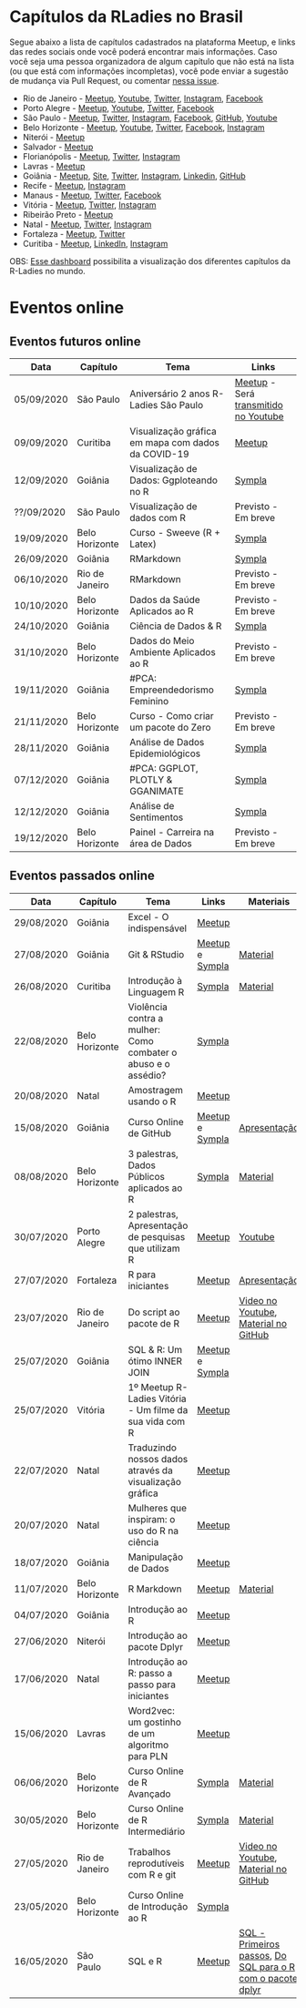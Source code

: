 # Capítulos da RLadies no Brasil

Segue abaixo a lista de capítulos cadastrados na plataforma Meetup, e links das redes sociais onde você poderá encontrar mais informações. Caso você seja uma pessoa organizadora de algum capítulo que não está na lista (ou que está com informações incompletas), você pode enviar a sugestão de mudança via Pull Request, ou comentar [nessa issue](https://github.com/R-Ladies-Sao-Paulo/RLadies-Brasil/issues/1).

- Rio de Janeiro - [Meetup](https://www.meetup.com/rladies-rio/), [Youtube](https://www.youtube.com/channel/UCGwTYiK7vTePhPpDRgQAq_A/featured), [Twitter](https://twitter.com/rladiesrio), [Instagram](https://www.instagram.com/rladiesrio/), [Facebook](http://facebook.com/rladiesrio)
- Porto Alegre - [Meetup](https://www.meetup.com/rladies-porto-alegre/), [Youtube](https://www.youtube.com/channel/UCDCOvchmfUW7gFP5CrSIXrw), [Twitter](https://twitter.com/RLadiesPOA), [Facebook](https://www.facebook.com/RLadiesPortoAlegre/)
- São Paulo - [Meetup](https://www.meetup.com/rladies-sao-paulo/), [Twitter](https://twitter.com/RLadiesSaoPaulo), [Instagram](https://www.instagram.com/RLadiesSaoPaulo/), [Facebook](http://facebook.com/RLadiesSaoPaulo), [GitHub](https://github.com/rladies/meetup-presentations_sao-paulo), [Youtube](https://www.youtube.com/c/RLadiesS%C3%A3oPaulo/videos)
- Belo Horizonte - [Meetup](https://www.meetup.com/rladies-belo-horizonte/), [Youtube](https://www.youtube.com/rladiesbelohorizonte), [Twitter](https://twitter.com/RLadiesBH), [Facebook](https://www.facebook.com/rladiesbh), [Instagram](https://www.instagram.com/rladiesbh/)
- Niterói - [Meetup](https://www.meetup.com/rladies-niteroi/)
- Salvador - [Meetup](https://www.meetup.com/rladies-salvador/)
- Florianópolis - [Meetup](https://www.meetup.com/rladies-florianopolis/), [Twitter](https://twitter.com/RLadiesFloripa), [Instagram](https://www.instagram.com/rladies.floripa/)
- Lavras - [Meetup](https://www.meetup.com/rladies-lavras/)
- Goiânia - [Meetup](https://www.meetup.com/rladies-goiania/),  [Site](https://www.rladiesgyn.com/), [Twitter](https://twitter.com/rladiesgyn), [Instagram](https://www.instagram.com/rladiesgyn), [Linkedin](https://www.linkedin.com/in/r-ladies-gyn-017898195/), [GitHub](https://github.com/R-LadiesGYN/README)
- Recife - [Meetup](https://www.meetup.com/rladies-recife/), [Instagram](https://www.instagram.com/rladiesrecife)
- Manaus - [Meetup](https://www.meetup.com/R-Ladies-Manaus/), [Twitter](https://twitter.com/r_manaus), [Facebook](https://www.facebook.com/rladiesmanaus)
- Vitória - [Meetup](https://www.meetup.com/rladies-vitoria/), [Twitter](https://twitter.com/rladiesvix), [Instagram](https://www.instagram.com/rladiesvix)
- Ribeirão Preto - [Meetup](https://www.meetup.com/rladies-ribeirao-preto/)
- Natal - [Meetup](https://www.meetup.com/rladies-natal/), [Twitter](https://twitter.com/RLadiesNatal), [Instagram](https://www.instagram.com/rladiesnatal/)
- Fortaleza - [Meetup](https://www.meetup.com/rladies-fortaleza/), [Twitter](http://www.twitter.com/RLadiesFortal)
- Curitiba - [Meetup](https://www.meetup.com/rladies-curitibaa/), [LinkedIn](https://www.linkedin.com/company/r-ladies-curitiba), [Instagram](https://www.instagram.com/rladiescuritiba)




OBS: [Esse  dashboard](https://benubah.github.io/r-community-explorer/rladies.html) possibilita a visualização dos diferentes capítulos da R-Ladies no mundo.

# Eventos online

## Eventos futuros online

| Data | Capítulo | Tema | Links |
|------|----------|------|------|
|05/09/2020| São Paulo | Aniversário 2 anos R-Ladies São Paulo | [Meetup](https://www.meetup.com/rladies-sao-paulo/events/272931538/) - Será [transmitido no Youtube](https://www.youtube.com/watch?v=YGwhKGIl8yo)|
|09/09/2020| Curitiba | Visualização gráfica em mapa com dados da COVID-19 | [Meetup](https://www.meetup.com/rladies-curitiba/events/272820125/)| 
|12/09/2020| Goiânia | Visualização de Dados: Ggploteando no R| [Sympla](https://www.sympla.com.br/urlAlias/render?alias=cursosonline) |
|??/09/2020| São Paulo | Visualização de dados com R | Previsto - Em breve|
|19/09/2020| Belo Horizonte | Curso - Sweeve (R + Latex) | [Sympla](https://www.sympla.com.br/we-r-ladies---curso-de-sweeve---r--latex__926022) |
|26/09/2020| Goiânia | RMarkdown | [Sympla](https://www.sympla.com.br/urlAlias/render?alias=cursosonline) |
|06/10/2020| Rio de Janeiro | RMarkdown | Previsto - Em breve|
|10/10/2020| Belo Horizonte | Dados da Saúde Aplicados ao R | Previsto - Em breve |
|24/10/2020| Goiânia | Ciência de Dados & R | [Sympla](https://www.sympla.com.br/urlAlias/render?alias=cursosonline) |
|31/10/2020| Belo Horizonte | Dados do Meio Ambiente Aplicados ao R | Previsto - Em breve |
|19/11/2020| Goiânia | #PCA: Empreendedorismo Feminino | [Sympla](https://www.sympla.com.br/urlAlias/render?alias=cursosonline) |
|21/11/2020| Belo Horizonte | Curso - Como criar um pacote do Zero | Previsto - Em breve |
|28/11/2020| Goiânia | Análise de Dados Epidemiológicos | [Sympla](https://www.sympla.com.br/urlAlias/render?alias=cursosonline) |
|07/12/2020| Goiânia | #PCA: GGPLOT, PLOTLY & GGANIMATE | [Sympla](https://www.sympla.com.br/urlAlias/render?alias=cursosonline) |
|12/12/2020| Goiânia | Análise de Sentimentos | [Sympla](https://www.sympla.com.br/urlAlias/render?alias=cursosonline) |
|19/12/2020| Belo Horizonte | Painel - Carreira na área de Dados | Previsto - Em breve |








## Eventos passados online

| Data | Capítulo | Tema | Links | Materiais|
|------|----------|------|------|------|
|29/08/2020| Goiânia | Excel - O indispensável | [Meetup](https://www.meetup.com/rladies-goiania/events/272720744/) | |
|27/08/2020| Goiânia | Git & RStudio | [Meetup](https://www.meetup.com/pt-BR/rladies-goiania/events/272601746/) e [Sympla](https://www.sympla.com.br/urlAlias/render?alias=cursosonline) | [Material](https://beatrizmilz.github.io/slidesR/git_rstudio.html) |
|26/08/2020| Curitiba | Introdução à Linguagem R | [Sympla](https://www.sympla.com.br/r-ladies-curitiba-introducao-a-linguagem-r__939607)| [Material](https://beatrizmilz.github.io/slidesR/introR.html)|
|22/08/2020| Belo Horizonte | Violência contra a mulher: Como combater o abuso e o assédio? | [Sympla](https://www.sympla.com.br/violencia-contra-a-mulher-como-combater-o-abuso-e-o-assedio__939294)| |
|20/08/2020| Natal | Amostragem usando o R | [Meetup](https://www.meetup.com/rladies-natal/events/272484934/) | |
|15/08/2020| Goiânia | Curso Online de GitHub | [Meetup](https://www.meetup.com/rladies-goiania/events/272469645/) e [Sympla](https://www.sympla.com.br/urlAlias/render?alias=cursosonline)| [Apresentação](https://github.com/p-simoes/apresentacoes/raw/master/Workshop%20Github.pptx) |
|08/08/2020| Belo Horizonte | 3 palestras, Dados Públicos aplicados ao R | [Sympla](https://www.sympla.com.br/we-r-ladies---dados-publicos-aplicados-ao-r__916335)| [Material](https://drive.google.com/drive/folders/1UNO_46lSQ63aU71tIR70-7le0ez10HT5)|
|30/07/2020| Porto Alegre | 2 palestras, Apresentação de pesquisas que utilizam R | [Meetup](https://www.meetup.com/rladies-porto-alegre/events/271909699/)| [Youtube](https://www.youtube.com/watch?v=OuqKNQ1-PnI) |
|27/07/2020| Fortaleza | R para iniciantes | [Meetup](https://www.meetup.com/rladies-fortaleza/events/271839227/) | [Apresentação](https://taiscarvalho.github.io/rladies-rbasico) |
|23/07/2020| Rio de Janeiro | Do script ao pacote de R | [Meetup](https://www.meetup.com/rladies-rio/events/271908427/) | [Video no Youtube](https://www.youtube.com/watch?v=NkahvnQizp0), [Material no GitHub](https://github.com/AndreaSanchezTapia/R-Ladies_meetup_julho_2020) |
|25/07/2020| Goiânia | SQL & R: Um ótimo INNER JOIN | [Meetup](https://www.meetup.com/rladies-goiania/events/271509284/) e [Sympla](https://www.sympla.com.br/mes-do-r---curso-online-de-sql-e-r-um-otimo-inner-join__886073) |      |
|25/07/2020| Vitória | 1º Meetup R-Ladies Vitória - Um filme da sua vida com R | [Meetup](https://www.meetup.com/rladies-vitoria/events/271974702/)|      |
|22/07/2020| Natal | Traduzindo nossos dados através da visualização gráfica | [Meetup](https://www.meetup.com/rladies-natal/events/271645665/) |      |
|20/07/2020| Natal | Mulheres que inspiram: o uso do R na ciência | [Meetup](https://www.meetup.com/rladies-natal/events/271651731/) |      |
|18/07/2020| Goiânia | Manipulação de Dados | [Meetup](https://www.meetup.com/rladies-goiania/events/271508096/) |      |
|11/07/2020| Belo Horizonte | R Markdown | [Meetup](https://www.meetup.com/rladies-belo-horizonte/events/271646004/)      | [Material](https://drive.google.com/drive/folders/1UNO_46lSQ63aU71tIR70-7le0ez10HT5) |
|04/07/2020| Goiânia | Introdução ao R | [Meetup](https://www.meetup.com/rladies-goiania/events/271507708/) |      |
|27/06/2020| Niterói | Introdução ao pacote Dplyr | [Meetup](https://www.meetup.com/rladies-niteroi/events/271078955/) |      |
|17/06/2020| Natal | Introdução ao R: passo a passo para iniciantes | [Meetup](https://www.meetup.com/rladies-natal/events/271187900/) |      |
|15/06/2020| Lavras | Word2vec: um gostinho de um algoritmo para PLN | [Meetup](https://www.meetup.com/rladies-lavras/events/271127428/) |      |
|06/06/2020| Belo Horizonte | Curso Online de R Avançado | [Sympla](https://www.sympla.com.br/we-r-ladies---curso-online-de-r-avancado__854681) | [Material](https://drive.google.com/drive/folders/1UNO_46lSQ63aU71tIR70-7le0ez10HT5) |
|30/05/2020| Belo Horizonte | Curso Online de R Intermediário | [Sympla](https://www.sympla.com.br/we-r-ladies---curso-online-de-r-intermediario__853337) | [Material](https://drive.google.com/drive/folders/1UNO_46lSQ63aU71tIR70-7le0ez10HT5) |
|27/05/2020| Rio de Janeiro | Trabalhos reprodutíveis com R e git | [Meetup](https://www.meetup.com/rladies-rio/events/270727462/) | [Video no Youtube](https://youtu.be/4nfIbiS1Huw), [Material no GitHub](https://github.com/saramortara/R-git-tutorial) |
|23/05/2020| Belo Horizonte | Curso Online de Introdução ao R | [Sympla](https://www.sympla.com.br/we-r-ladies---curso-online-de-introducao-ao-r__853103) |      |
|16/05/2020| São Paulo | SQL e R | [Meetup](https://www.meetup.com/rladies-sao-paulo/events/270562652/)| [SQL - Primeiros passos](https://github.com/rladies/meetup-presentations_sao-paulo/blob/master/pdf_presentations/2020-05-16_RLadies-SQL_Adriana_Leticia_dos_Reis.pdf), [Do SQL para o R com o pacote dplyr](https://bit.ly/rladiessaopaulo-sql-r)
